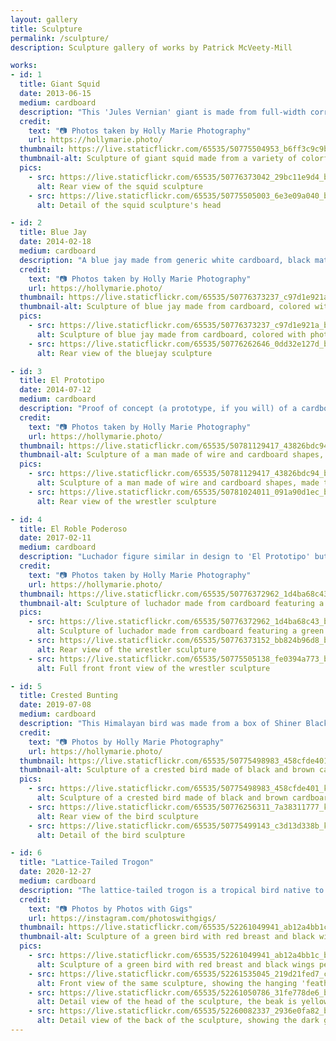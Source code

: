 ```yaml
---
layout: gallery
title: Sculpture
permalink: /sculpture/
description: Sculpture gallery of works by Patrick McVeety-Mill

works:
- id: 1
  title: Giant Squid
  date: 2013-06-15
  medium: cardboard
  description: "This 'Jules Vernian' giant is made from full-width corrugated 12-pack boxes. Specifically Shiner Ruby Redbird (a summer favorite) and the Boulevard brewing mix-12, which also contains some choice brews. Boulevard's boxes are also great for colorful storage. One of my largest pieces, and the first to include 'exposed' corrugation as an intentional detail."
  credit:
    text: "📷 Photos taken by Holly Marie Photography"
    url: https://hollymarie.photo/
  thumbnail: https://live.staticflickr.com/65535/50775504953_b6ff3c9c9b_b.jpg
  thumbnail-alt: Sculpture of giant squid made from a variety of colorful beer boxes
  pics:
    - src: https://live.staticflickr.com/65535/50776373042_29bc11e9d4_b.jpg
      alt: Rear view of the squid sculpture
    - src: https://live.staticflickr.com/65535/50775505003_6e3e09a040_b.jpg
      alt: Detail of the squid sculpture's head

- id: 2
  title: Blue Jay
  date: 2014-02-18
  medium: cardboard
  description: "A blue jay made from generic white cardboard, black matte board, and St. Arnold's Spring Bock box. At the time, the spring bock featured a lovely photo of bluebonnets. They've since changed all their labels to stylized illustrations, which are still very nice."
  credit:
    text: "📷 Photos taken by Holly Marie Photography"
    url: https://hollymarie.photo/
  thumbnail: https://live.staticflickr.com/65535/50776373237_c97d1e921a_b.jpg
  thumbnail-alt: Sculpture of blue jay made from cardboard, colored with photo of bluebonnet flowers
  pics:
    - src: https://live.staticflickr.com/65535/50776373237_c97d1e921a_b.jpg
      alt: Sculpture of blue jay made from cardboard, colored with photo of bluebonnet flowers
    - src: https://live.staticflickr.com/65535/50776262646_0dd32e127d_b.jpg
      alt: Rear view of the bluejay sculpture

- id: 3
  title: El Prototipo
  date: 2014-07-12
  medium: cardboard
  description: "Proof of concept (a prototype, if you will) of a cardboard action figure -type sculpture. Some simple muscle-shapes made pose-able by florists' wire. This pattern was followed again much later and more fully-decorated to make 'El Roble Poderoso.'"
  credit:
    text: "📷 Photos taken by Holly Marie Photography"
    url: https://hollymarie.photo/
  thumbnail: https://live.staticflickr.com/65535/50781129417_43826bdc94_b.jpg
  thumbnail-alt: Sculpture of a man made of wire and cardboard shapes, made to look like a masked wrestler with ink marker
  pics:
    - src: https://live.staticflickr.com/65535/50781129417_43826bdc94_b.jpg
      alt: Sculpture of a man made of wire and cardboard shapes, made to look like a masked wrestler with ink marker
    - src: https://live.staticflickr.com/65535/50781024011_091a90d1ec_b.jpg
      alt: Rear view of the wrestler sculpture

- id: 4
  title: El Roble Poderoso
  date: 2017-02-11
  medium: cardboard
  description: "Luchador figure similar in design to 'El Prototipo' but decorated with the leafy green box art from Sierra Nevada's Torpedo IPA to best represent 'The Mighty Oak.' Unlike El Prototipo, El Roble Poderoso has trouble standing on his own two feet, so he has a nice gynmists's stand to lean on. This was entered into an art contest for City of Austin employees and their families. It did not win."
  credit:
    text: "📷 Photos taken by Holly Marie Photography"
    url: https://hollymarie.photo/
  thumbnail: https://live.staticflickr.com/65535/50776372962_1d4ba68c43_b.jpg
  thumbnail-alt: Sculpture of luchador made from cardboard featuring a green mask and evocations of a tree
  pics:
    - src: https://live.staticflickr.com/65535/50776372962_1d4ba68c43_b.jpg
      alt: Sculpture of luchador made from cardboard featuring a green mask and evocations of a tree
    - src: https://live.staticflickr.com/65535/50776373152_bb824b96d8_b.jpg
      alt: Rear view of the wrestler sculpture
    - src: https://live.staticflickr.com/65535/50775505138_fe0394a773_b.jpg
      alt: Full front front view of the wrestler sculpture

- id: 5
  title: Crested Bunting
  date: 2019-07-08
  medium: cardboard
  description: "This Himalayan bird was made from a box of Shiner Black lager and a bag from Cavendar's Boot city. A bit more detail in this one than any of the birds before it, and the first plumage-heavy crest, too. This was made for a charity auction at work."
  credit:
    text: "📷 Photos by Holly Marie Photography"
    url: https://hollymarie.photo/
  thumbnail: https://live.staticflickr.com/65535/50775498983_458cfde401_k.jpg
  thumbnail-alt: Sculpture of a crested bird made of black and brown cardboard
  pics:
    - src: https://live.staticflickr.com/65535/50775498983_458cfde401_k.jpg
      alt: Sculpture of a crested bird made of black and brown cardboard
    - src: https://live.staticflickr.com/65535/50776256311_7a38311777_k.jpg
      alt: Rear view of the bird sculpture
    - src: https://live.staticflickr.com/65535/50775499143_c3d13d338b_k.jpg
      alt: Detail of the bird sculpture

- id: 6
  title: "Lattice-Tailed Trogon"
  date: 2020-12-27
  medium: cardboard
  description: "The lattice-tailed trogon is a tropical bird native to Costa Rica and Panama, made as a gift celebrating a trip to the former. Another more detailed work, and first I've done 'perched' instead of free standing - I like it, how about you? This was made from plain corrugated cardboard, Lone Star, Southern Tier 2xOne, and St. Arnold White Noise boxes."
  credit:
    text: "📷 Photos by Photos with Gigs"
    url: https://instagram.com/photoswithgigs/
  thumbnail: https://live.staticflickr.com/65535/52261049941_ab12a4bb1c_b.jpg
  thumbnail-alt: Sculpture of a green bird with red breast and black wings perched on a branch made of cardboard from different beer boxes
  pics:
    - src: https://live.staticflickr.com/65535/52261049941_ab12a4bb1c_b.jpg
      alt: Sculpture of a green bird with red breast and black wings perched on a branch made of cardboard from different beer boxes
    - src: https://live.staticflickr.com/65535/52261535045_219d21fed7_c.jpg
      alt: Front view of the same sculpture, showing the hanging 'feathers' over the red breast, the words 'The national' can be seen printed on the red, part of Lone Star's slogan, and the inside tail is black splattered like television fuzz
    - src: https://live.staticflickr.com/65535/52261050786_31fe778de6_b.jpg
      alt: Detail view of the head of the sculpture, the beak is yellow, protruding from an extra piece of green cardboard, also with men on unicycles woven into the green pattern of the beer box
    - src: https://live.staticflickr.com/65535/52260082337_2936e0fa82_b.jpg
      alt: Detail view of the back of the sculpture, showing the dark green outside tail feathers featuring 'With Texas' printed on one feature, as well as printed hops on the upper wings, the word 'malt' is also visible on the back of the branch
---
```


